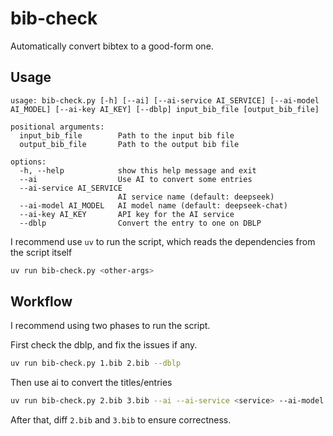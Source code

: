 # bib-check

Automatically convert bibtex to a good-form one.

## Usage

```
usage: bib-check.py [-h] [--ai] [--ai-service AI_SERVICE] [--ai-model AI_MODEL] [--ai-key AI_KEY] [--dblp] input_bib_file [output_bib_file]

positional arguments:
  input_bib_file        Path to the input bib file
  output_bib_file       Path to the output bib file

options:
  -h, --help            show this help message and exit
  --ai                  Use AI to convert some entries
  --ai-service AI_SERVICE
                        AI service name (default: deepseek)
  --ai-model AI_MODEL   AI model name (default: deepseek-chat)
  --ai-key AI_KEY       API key for the AI service
  --dblp                Convert the entry to one on DBLP
```

I recommend use `uv` to run the script, which reads the dependencies from the script itself

```bash
uv run bib-check.py <other-args>
```

## Workflow

I recommend using two phases to run the script.

First check the dblp, and fix the issues if any.

```bash
uv run bib-check.py 1.bib 2.bib --dblp
```

Then use ai to convert the titles/entries

```bash
uv run bib-check.py 2.bib 3.bib --ai --ai-service <service> --ai-model <model> --ai-key <key>
```

After that, diff `2.bib` and `3.bib` to ensure correctness.
